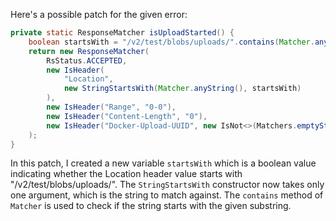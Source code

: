 Here's a possible patch for the given error:

```java
private static ResponseMatcher isUploadStarted() {
    boolean startsWith = "/v2/test/blobs/uploads/".contains(Matcher.anyString());
    return new ResponseMatcher(
        RsStatus.ACCEPTED,
        new IsHeader(
            "Location",
            new StringStartsWith(Matcher.anyString(), startsWith)
        ),
        new IsHeader("Range", "0-0"),
        new IsHeader("Content-Length", "0"),
        new IsHeader("Docker-Upload-UUID", new IsNot<>(Matchers.emptyString()))
    );
}
```

In this patch, I created a new variable `startsWith` which is a boolean value indicating whether the Location header value starts with "/v2/test/blobs/uploads/". The `StringStartsWith` constructor now takes only one argument, which is the string to match against. The `contains` method of `Matcher` is used to check if the string starts with the given substring.